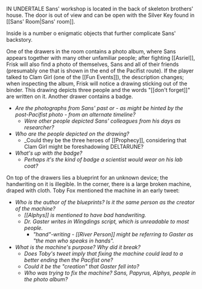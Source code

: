 IN UNDERTALE Sans' workshop is located in the back of skeleton brothers' house. The door is out of view and can be open with the Silver Key found in [[Sans' Room|Sans' room]].

Inside is a number o enigmatic objects that further complicate Sans' backstory.

One of the drawers in the room contains a photo album, where Sans appears together with many other unfamiliar people; after fighting [[Asriel]], Frisk will also find a photo of themselves, Sans and all of their friends (presumably one that is shown in the end of the Pacifist route). If the player talked to Clam Girl (one of the [[Fun Events]]), the description changes; when inspecting the album, Frisk will notice a drawing sticking out of the binder. This drawing depicts three people and the words "[[don't forget]]" are written on it.
Another drawer contains a badge.
- _Are the photographs from Sans' past or - as might be hinted by the post-Pacifist photo - from an alternate timeline?_
	- _Were other people depicted Sans' colleagues from his days as researcher?_
- _Who are the people depicted on the drawing?_
	- _Could they be the three heroes of [[Prophecy]], considering that Clam Girl might be foreshadowing DELTARUNE?
- _What's up with the badge?_
	- _Perhaps it's the kind of badge a scientist would wear on his lab coat?_

On top of the drawers lies a blueprint for an unknown device; the handwriting on it is illegible.
In the corner, there is a large
broken machine, draped with cloth.
Toby Fox mentioned the machine in an early tweet:

- _Who is the author of the blueprints? Is it the same person as the creator of the machine?_
	- _[[Alphys]] is mentioned to have bad handwriting._
	- _Dr. Gaster writes in Wingdings script, which is unreadable to most people._
		- _"hand"-writing - [[River Person]] might be referring to Gaster as "the man who speaks in hands"._
- _What is the machine's purpose? Why did it break?_
	- _Does Toby's tweet imply that fixing the machine could lead to a better ending then the Pacifist one?_
	- _Could it be the "creation" that Gaster fell into?_
	- _Who was trying to fix the machine? Sans, Papyrus, Alphys, people in the photo album?_
